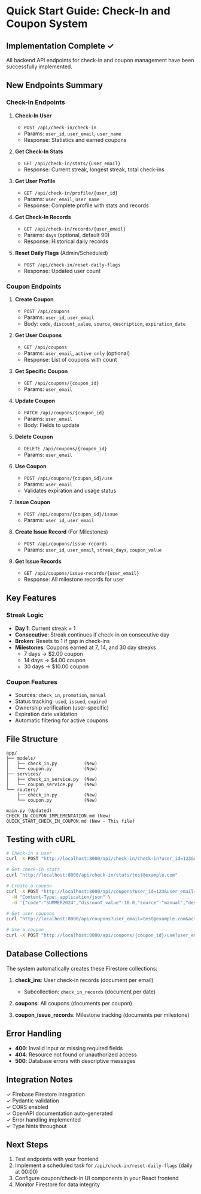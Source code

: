 # Quick Start Guide: Check-In and Coupon System

## Implementation Complete ✓

All backend API endpoints for check-in and coupon management have been successfully implemented.

## New Endpoints Summary

### Check-In Endpoints

1. **Check-In User**
   - `POST /api/check-in/check-in`
   - Params: `user_id`, `user_email`, `user_name`
   - Response: Statistics and earned coupons

2. **Get Check-In Stats**
   - `GET /api/check-in/stats/{user_email}`
   - Response: Current streak, longest streak, total check-ins

3. **Get User Profile**
   - `GET /api/check-in/profile/{user_id}`
   - Params: `user_email`, `user_name`
   - Response: Complete profile with stats and records

4. **Get Check-In Records**
   - `GET /api/check-in/records/{user_email}`
   - Params: `days` (optional, default 90)
   - Response: Historical daily records

5. **Reset Daily Flags** (Admin/Scheduled)
   - `POST /api/check-in/reset-daily-flags`
   - Response: Updated user count

### Coupon Endpoints

1. **Create Coupon**
   - `POST /api/coupons`
   - Params: `user_id`, `user_email`
   - Body: `code`, `discount_value`, `source`, `description`, `expiration_date`

2. **Get User Coupons**
   - `GET /api/coupons`
   - Params: `user_email`, `active_only` (optional)
   - Response: List of coupons with count

3. **Get Specific Coupon**
   - `GET /api/coupons/{coupon_id}`
   - Params: `user_email`

4. **Update Coupon**
   - `PATCH /api/coupons/{coupon_id}`
   - Params: `user_email`
   - Body: Fields to update

5. **Delete Coupon**
   - `DELETE /api/coupons/{coupon_id}`
   - Params: `user_email`

6. **Use Coupon**
   - `POST /api/coupons/{coupon_id}/use`
   - Params: `user_email`
   - Validates expiration and usage status

7. **Issue Coupon**
   - `POST /api/coupons/{coupon_id}/issue`
   - Params: `user_id`, `user_email`

8. **Create Issue Record** (For Milestones)
   - `POST /api/coupons/issue-records`
   - Params: `user_id`, `user_email`, `streak_days`, `coupon_value`

9. **Get Issue Records**
   - `GET /api/coupons/issue-records/{user_email}`
   - Response: All milestone records for user

## Key Features

### Streak Logic
- **Day 1**: Current streak = 1
- **Consecutive**: Streak continues if check-in on consecutive day
- **Broken**: Resets to 1 if gap in check-ins
- **Milestones**: Coupons earned at 7, 14, and 30 day streaks
  - 7 days → $2.00 coupon
  - 14 days → $4.00 coupon
  - 30 days → $10.00 coupon

### Coupon Features
- Sources: `check_in`, `promotion`, `manual`
- Status tracking: `used`, `issued`, `expired`
- Ownership verification (user-specific)
- Expiration date validation
- Automatic filtering for active coupons

## File Structure

```
app/
├── models/
│   ├── check_in.py          (New)
│   └── coupon.py            (New)
├── services/
│   ├── check_in_service.py  (New)
│   └── coupon_service.py    (New)
└── routers/
    ├── check_in.py          (New)
    └── coupon.py            (New)

main.py (Updated)
CHECK_IN_COUPON_IMPLEMENTATION.md (New)
QUICK_START_CHECK_IN_COUPON.md (New - This file)
```

## Testing with cURL

```bash
# Check-in a user
curl -X POST "http://localhost:8000/api/check-in/check-in?user_id=123&user_email=test@example.com&user_name=John"

# Get check-in stats
curl "http://localhost:8000/api/check-in/stats/test@example.com"

# Create a coupon
curl -X POST "http://localhost:8000/api/coupons?user_id=123&user_email=test@example.com" \
  -H "Content-Type: application/json" \
  -d '{"code":"SUMMER2024","discount_value":10.0,"source":"manual","description":"Summer promotion"}'

# Get user coupons
curl "http://localhost:8000/api/coupons?user_email=test@example.com&active_only=true"

# Use a coupon
curl -X POST "http://localhost:8000/api/coupons/{coupon_id}/use?user_email=test@example.com"
```

## Database Collections

The system automatically creates these Firestore collections:

1. **check_ins**: User check-in records (document per email)
   - Subcollection: `check_in_records` (document per date)

2. **coupons**: All coupons (documents per coupon)

3. **coupon_issue_records**: Milestone tracking (documents per milestone)

## Error Handling

- **400**: Invalid input or missing required fields
- **404**: Resource not found or unauthorized access
- **500**: Database errors with descriptive messages

## Integration Notes

✓ Firebase Firestore integration  
✓ Pydantic validation  
✓ CORS enabled  
✓ OpenAPI documentation auto-generated  
✓ Error handling implemented  
✓ Type hints throughout  

## Next Steps

1. Test endpoints with your frontend
2. Implement a scheduled task for `/api/check-in/reset-daily-flags` (daily at 00:00)
3. Configure coupon/check-in UI components in your React frontend
4. Monitor Firestore for data integrity

